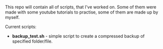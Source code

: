 This repo will contain all of scripts, that I've worked on. Some of them were made with some youtube tutorials to practise, some of them are made up by myself. 

Current scripts:
- **backup_test.sh** - simple script to create a compressed backup of specified folder/file.
